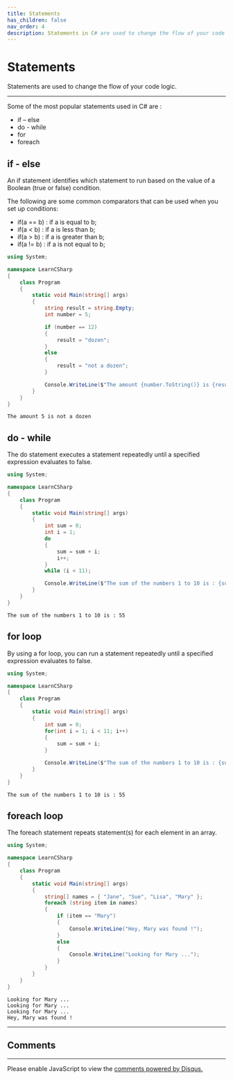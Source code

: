 ```yaml
---
title: Statements
has_children: false
nav_order: 4
description: Statements in C# are used to change the flow of your code logic.
---
```


# Statements

Statements are used to change the flow of your code logic. 

****

Some of the most popular statements used in C# are :
- if – else
- do - while
- for
- foreach

## if - else

An if statement identifies which statement to run based on the value of a Boolean (true or false) condition. 

The following are some common comparators that can be used when you set up conditions:

- if(a == b) : if a is equal to b;
- if(a < b) : if a is less than b;
- if(a > b) : if a is greater than b;
- if(a != b) : if a is not equal to b;

```csharp
using System;

namespace LearnCSharp
{
    class Program
    {
        static void Main(string[] args)
        {
            string result = string.Empty;
            int number = 5;

            if (number == 12)
            {
                result = "dozen";
            }
            else
            {
                result = "not a dozen";
            }

            Console.WriteLine($"The amount {number.ToString()} is {result}");
        }
    }
}
```

```
The amount 5 is not a dozen
```

## do - while

The do statement executes a statement repeatedly until a specified expression evaluates to false. 

```csharp
using System;

namespace LearnCSharp
{
    class Program
    {
        static void Main(string[] args)
        { 
            int sum = 0;
            int i = 1;
            do
            {
                sum = sum + i;
                i++;
            }
            while (i < 11);

            Console.WriteLine($"The sum of the numbers 1 to 10 is : {sum}");
        }
    }
}
```

```
The sum of the numbers 1 to 10 is : 55
```

## for loop

By using a for loop, you can run a statement repeatedly until a specified expression evaluates to false. 

```csharp
using System;

namespace LearnCSharp
{
    class Program
    {
        static void Main(string[] args)
        { 
            int sum = 0;
            for(int i = 1; i < 11; i++)
            {
                sum = sum + i;
            }

            Console.WriteLine($"The sum of the numbers 1 to 10 is : {sum}");
        }
    }
}
```

```
The sum of the numbers 1 to 10 is : 55
```

## foreach loop

The foreach statement repeats statement(s) for each element in an array. 

```csharp
using System;

namespace LearnCSharp
{
    class Program
    {
        static void Main(string[] args)
        {
            string[] names = { "Jane", "Sue", "Lisa", "Mary" };
            foreach (string item in names)
            {
                if (item == "Mary")
                {
                    Console.WriteLine("Hey, Mary was found !");
                }
                else
                {
                    Console.WriteLine("Looking for Mary ...");
                }
            }
        }
    }
}
```

```
Looking for Mary ...
Looking for Mary ...
Looking for Mary ...
Hey, Mary was found !
```

<script async src="https://pagead2.googlesyndication.com/pagead/js/adsbygoogle.js"></script>
<!-- horizontal_display_ad -->
<ins class="adsbygoogle"
     style="display:block"
     data-ad-client="ca-pub-0640869077433160"
     data-ad-slot="8459798581"
     data-ad-format="auto"
     data-full-width-responsive="true"></ins>
<script>
     (adsbygoogle = window.adsbygoogle || []).push({});
</script>

****
## Comments
****
<div id="disqus_thread"></div>
<script>

var disqus_config = function () {
this.page.url = 'https://csharp.rclapp.com/statements/statements.html';  
this.page.identifier = 'statements'; 
};

(function() {
var d = document, s = d.createElement('script');
s.src = 'https://csharper.disqus.com/embed.js';
s.setAttribute('data-timestamp', +new Date());
(d.head || d.body).appendChild(s);
})();
</script>
<noscript>Please enable JavaScript to view the <a href="https://disqus.com/?ref_noscript">comments powered by Disqus.</a></noscript>